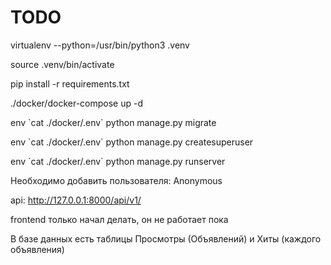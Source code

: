 # TODO

virtualenv --python=/usr/bin/python3 .venv

source .venv/bin/activate

pip install -r requirements.txt

./docker/docker-compose up -d

env \`cat ./docker/.env\` python manage.py migrate

env \`cat ./docker/.env\` python manage.py createsuperuser

env \`cat ./docker/.env\` python manage.py runserver

Необходимо добавить пользователя: Anonymous

api: http://127.0.0.1:8000/api/v1/

frontend только начал делать, он не работает пока

В базе данных есть таблицы Просмотры (Объявлений) и Хиты (каждого объявления)
